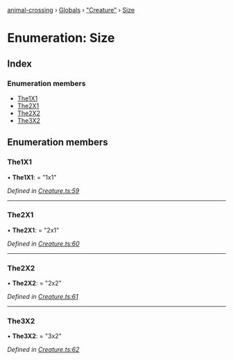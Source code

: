[animal-crossing](../README.md) › [Globals](../globals.md) › ["Creature"](../modules/_creature_.md) › [Size](_creature_.size.md)

# Enumeration: Size

## Index

### Enumeration members

* [The1X1](_creature_.size.md#the1x1)
* [The2X1](_creature_.size.md#the2x1)
* [The2X2](_creature_.size.md#the2x2)
* [The3X2](_creature_.size.md#the3x2)

## Enumeration members

###  The1X1

• **The1X1**: = "1x1"

*Defined in [Creature.ts:59](https://github.com/Norviah/animal-crossing/blob/0850a1e/module/types/Creature.ts#L59)*

___

###  The2X1

• **The2X1**: = "2x1"

*Defined in [Creature.ts:60](https://github.com/Norviah/animal-crossing/blob/0850a1e/module/types/Creature.ts#L60)*

___

###  The2X2

• **The2X2**: = "2x2"

*Defined in [Creature.ts:61](https://github.com/Norviah/animal-crossing/blob/0850a1e/module/types/Creature.ts#L61)*

___

###  The3X2

• **The3X2**: = "3x2"

*Defined in [Creature.ts:62](https://github.com/Norviah/animal-crossing/blob/0850a1e/module/types/Creature.ts#L62)*
